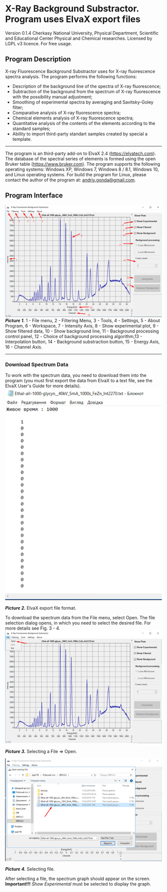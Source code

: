 # X-Ray Background Substractor. Program uses ElvaX export files
Version 0.1.4
Cherkasy National University, Physical Department, Scientific and Educational Center Physical and Chemical researches.
Licensed by LGPL v3 licence.
For free usage.

## Program Description
X-ray Fluorescence Background Substractor uses for X-ray fluorescence spectra analysis.
The program performs the following functions:
- Description of the background line of the spectra of X-ray fluorescence;
- Subtraction of the background from the spectrum of X-ray fluorescence with the possibility
manual adjustment;
- Smoothing of experimental spectra by averaging and Savitsky-Goley filter;
- Comparative analysis of X-ray fluorescence spectra;
- Chemical elements analysis of X-ray fluorescence spectra;
- Quantitative analysis of the contents of the elements according to the standard samples;
- Ability to import third-party standart samples created by special a template.
---
The program is an third-party add-on to ElvaX 2.4 (https://elvatech.com).
The database of the spectral series of elements is formed using the open Bruker table (https://www.bruker.com).
The program supports the following operating systems: Windows XP, Windows 7, Windows 8 / 8.1, Windows 10, and Linux operating systems.
For build the program for Linux, please contact the author of the program at: andriy.gonda@gmail.com.
## Program Interface
![program interface](manual/1.png)
***Picture 1.*** 1 - File menu, 2 - Filtering Menu, 3 - Tools, 4 - Settings, 5 - About Program, 6 - Workspace, 7 - Intensity Axis, 8 - Show experimental plot, 9 - Show filtered data, 10 - Show background line, 11 - Background processing control panel, 12 - Сhoice of background processing algorithm,13 - Interpolation button, 14 - Background substraction button, 15 - Energy Axis, 16 - Channel Axis.

---
### Download Spectrum Data
To work with the spectrum data, you need to download them into the program (you must first export the data from ElvaX to a text file, see the ElvaX User's Guide for more details).
![ElvaX exported file format](manual/2.png)

***Picture 2.*** ElvaX export file format.

To download the spectrum data from the File menu, select Open. The file selection dialog opens, in which you need to select the desired file. For more details see Fig. 3 - 4.
![opening file menu item](manual/3.png)

***Picture 3.*** Selecting a File => Open.

![open file dialog](manual/4.png)

***Picture 4.*** Selecting file.

After selecting a file, the spectrum graph should appear on the screen.
**Important!!!** *Show Experimental* must be selected to display the graph.

